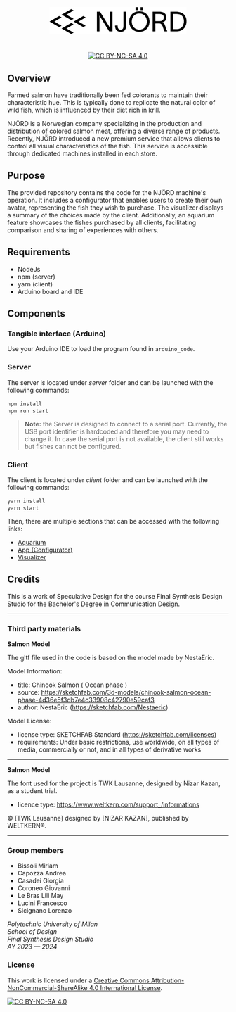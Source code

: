 <div align="center">

<img width="312" alt="NJÖRD" style="margin-bottom: 24px" src="./client/public/img/njord.svg">

[![CC BY-NC-SA 4.0][cc-by-nc-sa-shield]][cc-by-nc-sa]

</div>

## Overview

Farmed salmon have traditionally been fed colorants to maintain their characteristic hue. This is typically done to replicate the natural color of wild fish, which is influenced by their diet rich in krill.

NJÖRD is a Norwegian company specializing in the production and distribution of colored salmon meat, offering a diverse range of products. Recently, NJÖRD introduced a new premium service that allows clients to control all visual characteristics of the fish. This service is accessible through dedicated machines installed in each store.

## Purpose

The provided repository contains the code for the NJÖRD machine's operation. It includes a configurator that enables users to create their own avatar, representing the fish they wish to purchase. The visualizer displays a summary of the choices made by the client. Additionally, an aquarium feature showcases the fishes purchased by all clients, facilitating comparison and sharing of experiences with others.

## Requirements

- NodeJs
- npm (server)
- yarn (client)
- Arduino board and IDE

## Components

### Tangible interface (Arduino)

Use your Arduino IDE to load the program found in `arduino_code`.

### Server

The server is located under _server_ folder and can be launched with the following commands:

    npm install
    npm run start

> **Note:** the Server is designed to connect to a serial port. Currently, the USB port identifier is hardcoded and therefore you may need to change it. In case the serial port is not available, the client still works but fishes can not be configured.

### Client

The client is located under _client_ folder and can be launched with the following commands:

    yarn install
    yarn start

Then, there are multiple sections that can be accessed with the following links:

- [Aquarium](http://localhost:3000/)
- [App (Configurator)](http://localhost:3000/configurator)
- [Visualizer](http://localhost:3000/visualizer?h=212&s=82&l=50&t=2)

## Credits

This is a work of Speculative Design for the course Final Synthesis Design Studio for the Bachelor's Degree in Communication Design.

---

### Third party materials

**Salmon Model**

The gltf file used in the code is based on the model made by NestaEric.

Model Information:

- title: Chinook Salmon ( Ocean phase )
- source: https://sketchfab.com/3d-models/chinook-salmon-ocean-phase-4d36e5f3db7e4c33908c42790e59caf3
- author: NestaEric (https://sketchfab.com/Nestaeric)

Model License:

- license type: SKETCHFAB Standard (https://sketchfab.com/licenses)
- requirements: Under basic restrictions, use worldwide, on all types of media, commercially or not, and in all types of derivative works

---

**Salmon Model**

The font used for the project is TWK Lausanne, designed by Nizar Kazan, as a student trial.

- licence type: https://www.weltkern.com/support_/informations

© [TWK Lausanne] designed by [NIZAR KAZAN], published by WELTKERN®.

---

### Group members

- Bissoli Miriam
- Capozza Andrea
- Casadei Giorgia
- Coroneo Giovanni
- Le Bras Lili May
- Lucini Francesco
- Sicignano Lorenzo

_Polytechnic University of Milan </br>
School of Design </br>
Final Synthesis Design Studio </br>
AY 2023 — 2024_

### License

This work is licensed under a
[Creative Commons Attribution-NonCommercial-ShareAlike 4.0 International License][cc-by-nc-sa].

[![CC BY-NC-SA 4.0][cc-by-nc-sa-image]][cc-by-nc-sa]

[cc-by-nc-sa]: http://creativecommons.org/licenses/by-nc-sa/4.0/
[cc-by-nc-sa-image]: https://licensebuttons.net/l/by-nc-sa/4.0/88x31.png
[cc-by-nc-sa-shield]: https://img.shields.io/badge/License-CC%20BY--NC--SA%204.0-lightgrey.svg
